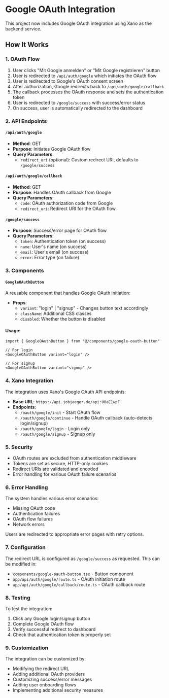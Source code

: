 # Google OAuth Integration

This project now includes Google OAuth integration using Xano as the backend service.

## How It Works

### 1. OAuth Flow
1. User clicks "Mit Google anmelden" or "Mit Google registrieren" button
2. User is redirected to `/api/auth/google` which initiates the OAuth flow
3. User is redirected to Google's OAuth consent screen
4. After authorization, Google redirects back to `/api/auth/google/callback`
5. The callback processes the OAuth response and sets the authentication token
6. User is redirected to `/google/success` with success/error status
7. On success, user is automatically redirected to the dashboard

### 2. API Endpoints

#### `/api/auth/google`
- **Method**: GET
- **Purpose**: Initiates Google OAuth flow
- **Query Parameters**: 
  - `redirect_uri` (optional): Custom redirect URI, defaults to `/google/success`

#### `/api/auth/google/callback`
- **Method**: GET
- **Purpose**: Handles OAuth callback from Google
- **Query Parameters**:
  - `code`: OAuth authorization code from Google
  - `redirect_uri`: Redirect URI for the OAuth flow

#### `/google/success`
- **Purpose**: Success/error page for OAuth flow
- **Query Parameters**:
  - `token`: Authentication token (on success)
  - `name`: User's name (on success)
  - `email`: User's email (on success)
  - `error`: Error type (on failure)

### 3. Components

#### `GoogleOAuthButton`
A reusable component that handles Google OAuth initiation:
- **Props**:
  - `variant`: "login" | "signup" - Changes button text accordingly
  - `className`: Additional CSS classes
  - `disabled`: Whether the button is disabled

#### Usage:
```tsx
import { GoogleOAuthButton } from "@/components/google-oauth-button"

// For login
<GoogleOAuthButton variant="login" />

// For signup
<GoogleOAuthButton variant="signup" />
```

### 4. Xano Integration

The integration uses Xano's Google OAuth API endpoints:
- **Base URL**: `https://api.jobjaeger.de/api:U0aE1wpF`
- **Endpoints**:
  - `/oauth/google/init` - Start OAuth flow
  - `/oauth/google/continue` - Handle OAuth callback (auto-detects login/signup)
  - `/oauth/google/login` - Login only
  - `/oauth/google/signup` - Signup only

### 5. Security

- OAuth routes are excluded from authentication middleware
- Tokens are set as secure, HTTP-only cookies
- Redirect URIs are validated and encoded
- Error handling for various OAuth failure scenarios

### 6. Error Handling

The system handles various error scenarios:
- Missing OAuth code
- Authentication failures
- OAuth flow failures
- Network errors

Users are redirected to appropriate error pages with retry options.

### 7. Configuration

The redirect URL is configured as `/google/success` as requested. This can be modified in:
- `components/google-oauth-button.tsx` - Button component
- `app/api/auth/google/route.ts` - OAuth initiation route
- `app/api/auth/google/callback/route.ts` - OAuth callback route

### 8. Testing

To test the integration:
1. Click any Google login/signup button
2. Complete Google OAuth flow
3. Verify successful redirect to dashboard
4. Check that authentication token is properly set

### 9. Customization

The integration can be customized by:
- Modifying the redirect URL
- Adding additional OAuth providers
- Customizing success/error messages
- Adding user onboarding flows
- Implementing additional security measures
